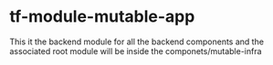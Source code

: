 # tf-module-mutable-app

This it the backend module for all the backend components and the associated root module will be inside the componets/mutable-infra